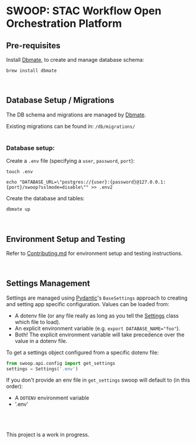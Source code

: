 # SWOOP: STAC Workflow Open Orchestration Platform

## Pre-requisites<br>

Install [Dbmate](https://github.com/amacneil/dbmate), to create and manage database schema:
```
brew install dbmate
```
<br>

## Database Setup / Migrations

The DB schema and migrations are managed by [Dbmate](https://github.com/amacneil/dbmate#commands).

Existing migrations can be found in: `/db/migrations/`
<br><br>
### Database setup:

Create a `.env` file (specifying a `user`, `password`, `port`):
```
touch .env

echo "DATABASE_URL=\"postgres://{user}:{password}@127.0.0.1:{port}/swoop?sslmode=disable\"" >> .env2
```

Create the database and tables:
```
dbmate up
```
<br>

## Environment Setup and Testing

Refer to [Contributing.md](./CONTRIBUTING.md) for environment setup and testing instructions.

<br>

## Settings Management

Settings are managed using [Pydantic](https://docs.pydantic.dev/usage/settings/#dotenv-env-support)'s `BaseSettings` approach to creating and setting app specific configuration. Values can be loaded from:

- A dotenv file (or any file really as long as you tell the [Settings](./src/swoop/api/config.py) class which file to load).
- An explicit environment variable (e.g. `export DATABASE_NAME="foo"`).
- Both! The explicit environment variable will take precedence over the value in a dotenv file.

To get a settings object configured from a specific dotenv file:

```python
from swoop.api.config import get_settings
settings = Settings('.env')
```

If you don't provide an env file in `get_settings` swoop will default to (in this order):

- A `DOTENV` environment variable
- '.env'

<br><br><br>
This project is a work in progress.
